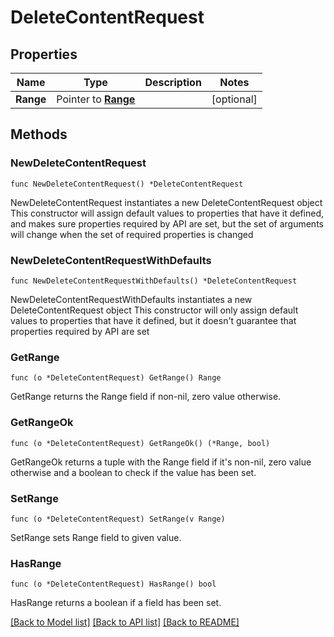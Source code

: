 # DeleteContentRequest

## Properties

Name | Type | Description | Notes
------------ | ------------- | ------------- | -------------
**Range** | Pointer to [**Range**](Range.md) |  | [optional] 

## Methods

### NewDeleteContentRequest

`func NewDeleteContentRequest() *DeleteContentRequest`

NewDeleteContentRequest instantiates a new DeleteContentRequest object
This constructor will assign default values to properties that have it defined,
and makes sure properties required by API are set, but the set of arguments
will change when the set of required properties is changed

### NewDeleteContentRequestWithDefaults

`func NewDeleteContentRequestWithDefaults() *DeleteContentRequest`

NewDeleteContentRequestWithDefaults instantiates a new DeleteContentRequest object
This constructor will only assign default values to properties that have it defined,
but it doesn't guarantee that properties required by API are set

### GetRange

`func (o *DeleteContentRequest) GetRange() Range`

GetRange returns the Range field if non-nil, zero value otherwise.

### GetRangeOk

`func (o *DeleteContentRequest) GetRangeOk() (*Range, bool)`

GetRangeOk returns a tuple with the Range field if it's non-nil, zero value otherwise
and a boolean to check if the value has been set.

### SetRange

`func (o *DeleteContentRequest) SetRange(v Range)`

SetRange sets Range field to given value.

### HasRange

`func (o *DeleteContentRequest) HasRange() bool`

HasRange returns a boolean if a field has been set.


[[Back to Model list]](../README.md#documentation-for-models) [[Back to API list]](../README.md#documentation-for-api-endpoints) [[Back to README]](../README.md)


